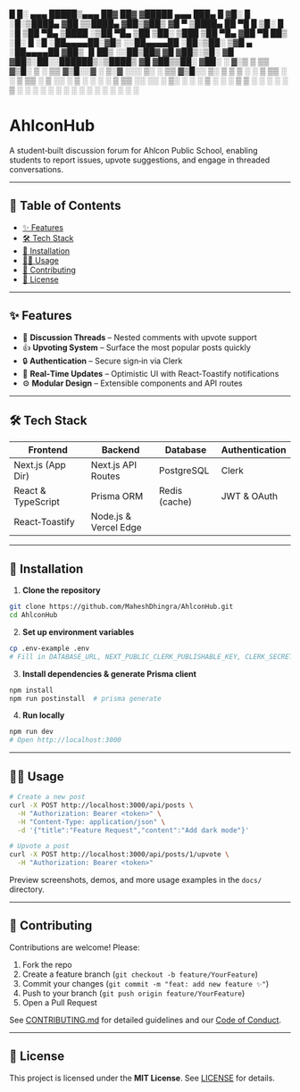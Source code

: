 
 █     █░ ▄▄▄       █████▒▄▄▄       ██▓ ██▓    ▓█████  ▄▄▄       ███▄    █
▓█░ █ ░█░▒████▄   ▓██   ▒▒████▄    ▓██▒▓██▒    ▓█   ▀ ▒████▄     ██ ▀█   █
▒█░ █ ░█ ▒██  ▀█▄ ▒████ ░▒██  ▀█▄  ▒██ ▒██░    ▒███   ▒██  ▀█▄  ▓██  ▀█ ██▒
░█░ █ ░█ ░██▄▄▄▄██░▓█▒  ░░██▄▄▄▄██ ░██░▒██░    ▒▓█  ▄ ░██▄▄▄▄██ ▓██▒  ▐▌██▒
░░██▒██▓  ▓█   ▓██▒░▒█░   ▓█   ▓██▒░██░░██████▒░▒████▒ ▓█   ▓██▒▒██░   ▓██░
░ ▓░▒ ▒   ▒▒   ▓▒█░ ▒ ░   ▒▒   ▓▒█░░▓  ░ ▒░▓  ░░░ ▒░ ░ ▒▒   ▓▒█░░ ▒░   ▒ ▒
  ▒ ░ ░    ▒   ▒▒ ░ ░      ▒   ▒▒ ░ ▒ ░░ ░ ▒  ░ ░ ░  ░  ▒   ▒▒ ░░ ░░   ░ ▒░
  ░   ░    ░   ▒    ░ ░    ░   ▒    ▒ ░  ░ ░      ░     ░   ▒      ░   ░ ░
    ░          ░  ░         ░  ░ ░      ░  ░   ░  ░       ░  ░         ░

# AhlconHub

A student‑built discussion forum for Ahlcon Public School, enabling students to report issues, upvote suggestions, and engage in threaded conversations.

---

## 📖 Table of Contents

- [✨ Features](#✨-features)  
- [🛠️ Tech Stack](#🛠️-tech-stack)  
- [🚀 Installation](#🚀-installation)  
- [👩‍💻 Usage](#👩‍💻-usage)  
- [🤝 Contributing](#🤝-contributing)  
- [📄 License](#📄-license)  

---

## ✨ Features

- 💬 **Discussion Threads** – Nested comments with upvote support  
- 👍 **Upvoting System** – Surface the most popular posts quickly  
- 🔒 **Authentication** – Secure sign‑in via Clerk  
- 🚀 **Real‑Time Updates** – Optimistic UI with React‑Toastify notifications  
- ⚙️ **Modular Design** – Extensible components and API routes  

---

## 🛠️ Tech Stack

| Frontend         | Backend              | Database      | Authentication    |
| ---------------- | -------------------- | ------------- | ----------------- |
| Next.js (App Dir)| Next.js API Routes   | PostgreSQL    | Clerk             |
| React & TypeScript| Prisma ORM          | Redis (cache) | JWT & OAuth       |
| React‑Toastify   | Node.js & Vercel Edge|               |                   |

---

## 🚀 Installation

1. **Clone the repository**  
```bash
git clone https://github.com/MaheshDhingra/AhlconHub.git
cd AhlconHub
```

2. **Set up environment variables**  
```bash
cp .env-example .env
# Fill in DATABASE_URL, NEXT_PUBLIC_CLERK_PUBLISHABLE_KEY, CLERK_SECRET_KEY, etc.
```

3. **Install dependencies & generate Prisma client**  
```bash
npm install
npm run postinstall  # prisma generate
```

4. **Run locally**  
```bash
npm run dev
# Open http://localhost:3000
```

---

## 👩‍💻 Usage

```bash
# Create a new post
curl -X POST http://localhost:3000/api/posts \
  -H "Authorization: Bearer <token>" \
  -H "Content-Type: application/json" \
  -d '{"title":"Feature Request","content":"Add dark mode"}'

# Upvote a post
curl -X POST http://localhost:3000/api/posts/1/upvote \
  -H "Authorization: Bearer <token>"
```

Preview screenshots, demos, and more usage examples in the `docs/` directory.

---

## 🤝 Contributing

Contributions are welcome! Please:

1. Fork the repo  
2. Create a feature branch (`git checkout -b feature/YourFeature`)  
3. Commit your changes (`git commit -m "feat: add new feature ✨"`)  
4. Push to your branch (`git push origin feature/YourFeature`)  
5. Open a Pull Request  

See [CONTRIBUTING.md](CONTRIBUTING.md) for detailed guidelines and our [Code of Conduct](CODE_OF_CONDUCT.md).

---

## 📄 License

This project is licensed under the **MIT License**. See [LICENSE](LICENSE) for details.

